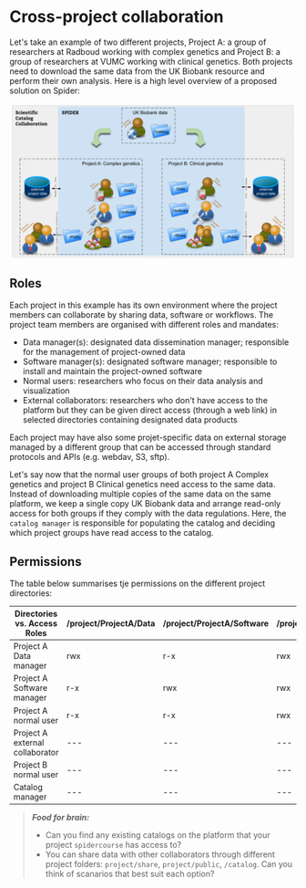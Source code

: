# Cross-project collaboration

Let's take an example of two different projects, Project A: a group of researchers at Radboud working with complex genetics and Project B: a group of researchers at VUMC working with clinical genetics. Both projects need to download the same data from the UK Biobank resource and perform their own analysis. Here is a high level overview of a proposed solution on Spider:

![Spider scientific catalog](/extras/Spider_scientific_catalog.png)

## Roles 

Each project in this example has its own environment where the project members can collaborate by sharing data, software or workflows. The project team members are organised with different roles and mandates:

* Data manager(s): designated data dissemination manager; responsible for the management of project-owned data
* Software manager(s): designated software manager; responsible to install and maintain the project-owned software
* Normal users: researchers who focus on their data analysis and visualization
* External collaborators: researchers who don't have access to the platform but they can be given direct access (through a web link) in selected directories containing designated data products

Each project may have also some projet-specific data on external storage managed by a different group that can be accessed through standard protocols and APIs (e.g. webdav, S3, sftp). 

Let's say now that the normal user groups of both project A Complex genetics and project B Clinical genetics need access to the same data. Instead of downloading multiple copies of the same data on the same platform, we keep a single copy UK Biobank data and arrange read-only access for both groups if they comply with the data regulations. Here, the `catalog manager` is responsible for populating the catalog and deciding which project groups have read access to the catalog.

## Permissions

The table below summarises tje permissions on the different project directories:

| Directories vs. Access Roles | /project/ProjectA/Data | /project/ProjectA/Software | /project/ProjectA/Share | /project/ProjectA/Public | /project/home/ProjectA-user | /catalog/UK-biobank |
| -------------------------------|---|---|---|---|---|---|
| Project A Data manager         |rwx|r-x|rwx|rwx|---|---|    
| Project A Software manager     |r-x|rwx|rwx|rwx|---|---| 
| Project A normal user          |r-x|r-x|rwx|rwx|rwx|r--|  
| Project A external collaborator|---|---|---|r--|---|---|  
| Project B normal user          |---|---|---|r--|---|r--|  
| Catalog manager                |---|---|---|r--|---|rwx| 



> **_Food for brain:_**
>
> * Can you find any existing catalogs on the platform that your project `spidercourse` has access to? 
> * You can share data with other collaborators through different project folders: `project/share`, `project/public`, `/catalog`. Can you think of scanarios that best suit each option?





